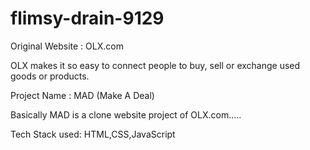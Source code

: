 # flimsy-drain-9129

Original Website : OLX.com
<p>OLX makes it so easy to connect people to buy, sell or exchange used goods or products.</p>

Project Name : MAD (Make A Deal)

Basically MAD is a clone website project of OLX.com.....

Tech Stack used: HTML,CSS,JavaScript

